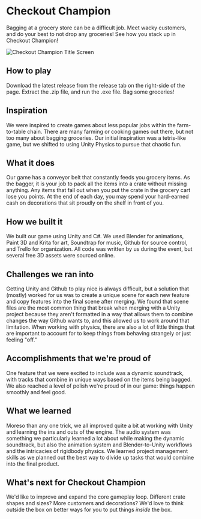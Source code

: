 # Checkout Champion
Bagging at a grocery store can be a difficult job. Meet wacky customers, and do your best to not drop any groceries! See how you stack up in Checkout Champion! 

![Checkout Champion Title Screen](https://imgur.com/a/hxiP9A2)

## How to play
Download the latest release from the release tab on the right-side of the page.
Extract the .zip file, and run the .exe file.
Bag some groceries!

## Inspiration
We were inspired to create games about less popular jobs within the farm-to-table chain.  There are many farming or cooking games out there, but not too many about bagging groceries.  Our initial inspiration was a tetris-like game, but we shifted to using Unity Physics to pursue that chaotic fun.

## What it does
Our game has a conveyor belt that constantly feeds you grocery items.  As the bagger, it is your job to pack all the items into a crate without missing anything.  Any items that fall out when you put the crate in the grocery cart lose you points. At the end of each day, you may spend your hard-earned cash on decorations that sit proudly on the shelf in front of you.

## How we built it
We built our game using Unity and C#.  We used Blender for animations, Paint 3D and Krita for art, Soundtrap for music, Github for source control, and Trello for organization. All code was written by us during the event, but several free 3D assets were sourced online.

## Challenges we ran into
Getting Unity and Github to play nice is always difficult, but a solution that (mostly) worked for us was to create a unique scene for each new feature and copy features into the final scene after merging. We found that scene files are the most common thing that break when merging with a Unity project because they aren't formatted in a way that allows them to combine changes the way Github wants to, and this allowed us to work around that limitation. When working with physics, there are also a lot of little things that are important to account for to keep things from behaving strangely or just feeling "off."

## Accomplishments that we're proud of
One feature that we were excited to include was a dynamic soundtrack, with tracks that combine in unique ways based on the items being bagged. We also reached a level of polish we're proud of in our game: things happen smoothly and feel good.

## What we learned
Moreso than any one trick, we all improved quite a bit at working with Unity and learning the ins and outs of the engine. The audio system was something we particularly learned a lot about while making the dynamic soundtrack, but also the animation system and Blender-to-Unity workflows and the intricacies of rigidbody physics. We learned project management skills as we planned out the best way to divide up tasks that would combine into the final product.

## What's next for Checkout Champion
We'd like to improve and expand the core gameplay loop. Different crate shapes and sizes? More customers and decorations? We'd love to think outside the box on better ways for you to put things *inside* the box.
